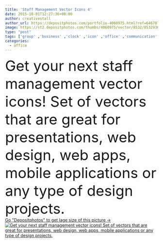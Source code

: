 ```yaml
---
title: 'Staff Management Vector Icons 4'
date: 2015-10-01T12:27:36+00:00
author: creativestall
author_url: https://depositphotos.com/portfolio-4060975.html?ref=64678756
image: https://st2.depositphotos.com/thumbs/4060975/vector/8532/85329364/api_thumb_450.jpg?forcejpeg=true
type: "post"
tags: ['group' ,'business' ,'clock' ,'icon' ,'office' ,'communication' ,'friends' ,'gearwheel' ,'team' ,'engineer' ,'workplace' ,'reception' ,'guest' ,'visitor' ,'user' ,'colleagues' ,'buddies' ,'passport' ,'constructor' ,'bureau' ,'fellows' ,'classmates' ,'talker' ,'agents' ,'visitant' ,'dollar sign' ,'business partners' ,'legal document' ,'project management' ,'internet surfer' ,'debater' ,'internet user' ,'international businessman' ,'travel id' ,'edit document' ,'international person' ,'edit list' ,'edit file' ,'identified person' ,'office buddies' ,'verified person' ,'block person' ]
categories: 
  - office
---
```

<div aling="center">
            <font size="60"> Get your next staff management vector icons! Set of vectors that are great for presentations, web design, web apps, mobile applications or any type of design projects.</font>   
</div>
<div>
    <a href='https://st2.depositphotos.com/thumbs/4060975/vector/8532/85329364/api_thumb_450.jpg?forcejpeg=true?ref=64678756' target=_blank > Go "Depositphotos" to get lage size of this picture ->
        <img href='https://st2.depositphotos.com/thumbs/4060975/vector/8532/85329364/api_thumb_450.jpg?forcejpeg=true?ref=64678756' src='https://st2.depositphotos.com/4060975/8532/v/950/depositphotos_85329364-stock-illustration-staff-management-vector-icons-4.jpg?forcejpeg=true' alt='Get your next staff management vector icons! Set of vectors that are great for presentations, web design, web apps, mobile applications or any type of design projects.' >
    </a>
</div>

